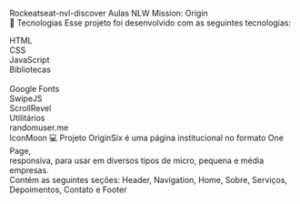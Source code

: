 Rockeatseat-nvl-discover
Aulas NLW Mission: Origin</br>
🚀 Tecnologias
Esse projeto foi desenvolvido com as seguintes tecnologias:
</br>

HTML</br>
CSS</br>
JavaScript</br>
Bibliotecas</br>
</br>
Google Fonts</br>
SwipeJS</br>
ScrollRevel</br>
Utilitários</br>
randomuser.me</br>
IconMoon
💻 Projeto
OriginSix é uma página institucional no formato One Page,</br>
responsiva, para usar em diversos tipos de micro, pequena e média empresas. </br>
Contém as seguintes seções: Header, Navigation, Home, Sobre, Serviços, Depoimentos, Contato e Footer

